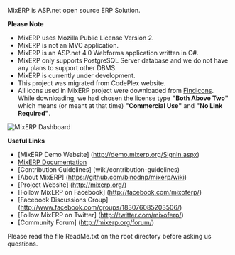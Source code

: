 MixERP is ASP.net open source ERP Solution.

**Please Note**
* MixERP uses Mozilla Public License Version 2.
* MixERP is not an MVC application.
* MixERP is an ASP.net 4.0 Webforms application written in C#.
* MixERP only supports PostgreSQL Server database and we do not have any plans to support other DBMS.
* MixERP is currently under development.
* This project was migrated from CodePlex website.
* All icons used in MixERP project were downloaded from [FindIcons](http://findicons.com/search/page). While downloading, we had chosen the license type **"Both Above Two"** which means (or meant at that time) **"Commercial Use"** and **"No Link Required"**.

![MixERP Dashboard](http://mixerp.org/images/features/mixerp-dashboard.png)


**Useful Links**
* [MixERP Demo Website] (http://demo.mixerp.org/SignIn.aspx)
* [MixERP Documentation](https://github.com/binodnp/mixerp/wiki/documentation)
* [Contribution Guidelines] (wiki/contribution-guidelines)
* [About MixERP] (https://github.com/binodnp/mixerp/wiki)
* [Project Website] (http://mixerp.org/)
* [Follow MixERP on Facebook] (http://facebook.com/mixoferp/)
* [Facebook Discussions Group] (http://www.facebook.com/groups/183076085203506/)
* [Follow MixERP on Twitter] (http://twitter.com/mixoferp/)
* [Community Forum] (http://mixerp.org/forum/)

Please read the file ReadMe.txt on the root directory before asking us questions.